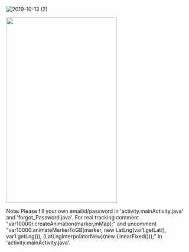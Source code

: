 
![2019-10-13 (2)](https://user-images.githubusercontent.com/31673628/71453696-a65eec00-275a-11ea-8f42-b4124fb227e2.png)<br/>

[<img src="https://user-images.githubusercontent.com/31673628/72685687-5a356c00-3aba-11ea-8bd9-bf09953e9a20.png" width="300" height="500">](https://youtu.be/O59E-ZrBDmM)<br/>

Note: Please fill your own emailid/password in 'activity.mainActivity.java' and 'forgot_Password.java'.
For real tracking comment "var10000r.createAnimation(marker,mMap);" and uncomment "var10000.animateMarkerToGB(marker, new LatLng(var1.getLat(), var1.getLng()), (LatLngInterpolatorNew)(new LinearFixed()));"  in 'activity.mainActivity.java'.
